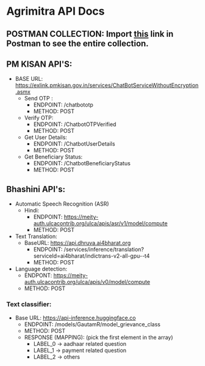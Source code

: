 # Agrimitra API Docs

## POSTMAN COLLECTION: Import [this](https://api.postman.com/collections/12306310-e1373175-5bcf-44d5-893a-be39214e5ae8?access_key=PMAT-01H5YF1B05QKJP0ERE9QPYMCMJ) link in Postman to see the entire collection.

## PM KISAN API'S:
- BASE URL: https://exlink.pmkisan.gov.in/services/ChatBotServiceWithoutEncryption.asmx
	- Send OTP :
		- ENDPOINT: /chatbototp
		- METHOD: POST
	- Verify OTP:
		- ENDPOINT: /ChatbotOTPVerified
		- METHOD: POST
	- Get User Details:
		- ENDPOINT: /ChatbotUserDetails
		- METHOD: POST
	- Get Beneficiary Status:
		- ENDPOINT: /ChatbotBeneficiaryStatus
		- METHOD: POST
		
## Bhashini API's:
- Automatic Speech Recognition (ASR)
	- Hindi:
		- ENDPOINT: https://meity-auth.ulcacontrib.org/ulca/apis/asr/v1/model/compute
		- METHOD: POST
- Text Translation:
	- BaseURL: https://api.dhruva.ai4bharat.org
		- ENDPOINT:  /services/inference/translation?serviceId=ai4bharat/indictrans-v2-all-gpu--t4
		- METHOD: POST
- Language detection: 
  - ENDPONT: https://meity-auth.ulcacontrib.org/ulca/apis/v0/model/compute
  - METHOD: POST
 
### Text classifier:
- Base URL: https://api-inference.huggingface.co
	- ENDPOINT: /models/GautamR/model_grievance_class
	- METHOD: POST
	- RESPONSE (MAPPING): (pick the first element in the array)
		- LABEL_0 -> aadhaar related question
		- LABEL_1 -> payment related question
		- LABEL_2 -> others